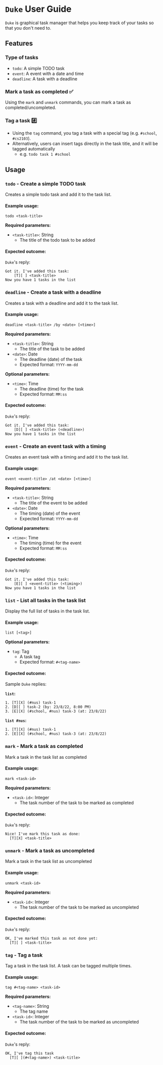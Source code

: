 # `Duke` User Guide

`Duke` is graphical task manager that helps you keep track of your tasks so that you don't need to.

## Features

### Type of tasks

- `todo`: A simple TODO task
- `event`: A event with a date and time
- `deadline`: A task with a deadline

### Mark a task as completed ✅

Using the `mark` and `unmark` commands, you can mark a task as completed/uncompleted.

### Tag a task #️⃣

- Using the `tag` command, you tag a task with a special tag (e.g. `#school`, `#cs2103`).
- Alternatively, users can insert tags directly in the task title, and it will be tagged automatically
  - e.g. `todo task 1 #school`

## Usage

### `todo` - Create a simple TODO task

Creates a simple todo task and add it to the task list.

#### Example usage:

`todo <task-title>`

**Required parameters:**

- `<task-title>`: String
    - The title of the todo task to be added

#### Expected outcome:

`Duke`'s reply:

```
Got it. I've added this task:
    [T][ ] <task-title>
Now you have 1 tasks in the list
```

### `deadline` - Create a task with a deadline

Creates a task with a deadline and add it to the task list.

#### Example usage:

`deadline <task-title> /by <date> [<time>]`

**Required parameters:**

- `<task-title>`: String
    - The title of the task to be added
- `<date>`: Date
    - The deadline (date) of the task
    - Expected format: `YYYY-mm-dd`

**Optional parameters:**

- `<time>`: Time
    - The deadline (time) for the task
    - Expected format: `MM:ss`

#### Expected outcome:

`Duke`'s reply:

```
Got it. I've added this task:
    [D][ ] <task-title> (<deadline>)
Now you have 1 tasks in the list
```

### `event` - Create an event task with a timing

Creates an event task with a timing and add it to the task list.

#### Example usage:

`event <event-title> /at <date> [<time>]`

**Required parameters:**

- `<task-title>`: String
    - The title of the event to be added
- `<date>`: Date
    - The timing (date) of the event
    - Expected format: `YYYY-mm-dd`

**Optional parameters:**

- `<time>`: Time
    - The timing (time) for the event
    - Expected format: `MM:ss`

#### Expected outcome:

`Duke`'s reply:

```
Got it. I've added this task:
    [E][ ] <event-title> (<timing>)
Now you have 1 tasks in the list
```

### `list` - List all tasks in the task list

Display the full list of tasks in the task list.

#### Example usage:

`list [<tag>]`

**Optional parameters:**

- `tag`: Tag
  - A task tag
  - Expected format: `#<tag-name>`

#### Expected outcome:

Sample `Duke` replies:

**`list`:**

```
1. [T][X] (#nus) task-1
2. [D][ ] task-2 (by: 23/8/22, 8:00 PM)
3. [E][X] (#school, #nus) task-3 (at: 23/8/22)
```

**`list #nus`:**

```
1. [T][X] (#nus) task-1
2. [E][X] (#school, #nus) task-3 (at: 23/8/22)
```

### `mark` - Mark a task as completed

Mark a task in the task list as completed

#### Example usage:

`mark <task-id>`

**Required parameters:**

- `<task-id>`: Integer
  - The task number of the task to be marked as completed

#### Expected outcome:

`Duke`'s reply:

```
Nice! I've mark this task as done:
  [T][X] <task-title>
```

### `unmark` - Mark a task as uncompleted

Mark a task in the task list as uncompleted

#### Example usage:

`unmark <task-id>`

**Required parameters:**

- `<task-id>`: Integer
  - The task number of the task to be marked as uncompleted

#### Expected outcome:

`Duke`'s reply:

```
OK, I've marked this task as not done yet:
  [T][ ] <task-title>
```

### `tag` - Tag a task

Tag a task in the task list. A task can be tagged multiple times.

#### Example usage:

`tag #<tag-name> <task-id>`

**Required parameters:**

- `<tag-name>`: String
  - The tag name
- `<task-id>`: Integer
  - The task number of the task to be marked as uncompleted
  
#### Expected outcome:

`Duke`'s reply:

```
OK, I've tag this task
  [T][ ](#<tag-name>) <task-title>
```